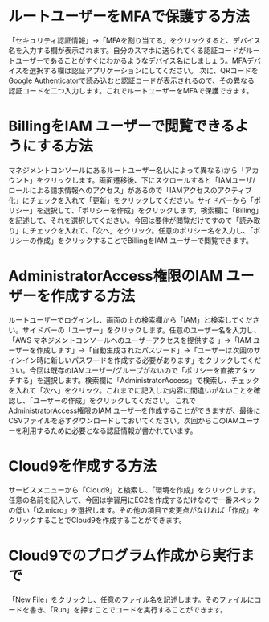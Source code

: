 # ルートユーザーをMFAで保護する方法
「セキュリティ認証情報」→「MFAを割り当てる」をクリックすると、デバイス名を入力する欄が表示されます。自分のスマホに送られてくる認証コードがルートユーザーであることがすぐにわかるようなデバイス名にしましょう。MFAデバイスを選択する欄は認証アプリケーションにしてください。
次に、QRコードをGoogle Authenticatorで読み込むと認証コードが表示されるので、その異なる認証コードを二つ入力します。これでルートユーザーをMFAで保護できます。

# BillingをIAM ユーザーで閲覧できるようにする方法
マネジメントコンソールにあるルートユーザー名(人によって異なる)から「アカウント」をクリックします。画面遷移後、下にスクロールすると「IAMユーザ/ロールによる請求情報へのアクセス」があるので「IAMアクセスのアクティブ化」にチェックを入れて「更新」をクリックしてください。サイドバーから「ポリシー」を選択して、「ポリシーを作成」をクリックします。検索欄に「Billing」を記述して、それを選択してください。今回は要件が閲覧だけですので「読み取り」にチェックを入れて、「次へ」をクリック。任意のポリシー名を入力し、「ポリシーの作成」をクリックすることでBillingをIAM ユーザーで閲覧できます。

# AdministratorAccess権限のIAM ユーザーを作成する方法
ルートユーザーでログインし、画面の上の検索欄から「IAM」と検索してください。サイドバーの「ユーザー」をクリックします。任意のユーザー名を入力し、「AWS マネジメントコンソールへのユーザーアクセスを提供する 」→「IAM ユーザーを作成します」→「自動生成されたパスワード」→「ユーザーは次回のサインイン時に新しいパスワードを作成する必要があります」をクリックしてください。今回は既存のIAMユーザー/グループがないので「ポリシーを直接アタッチする」を選択します。検索欄に「AdministratorAccess」で検索し、チェックを入れて「次へ」をクリック。これまでに記入した内容に間違いがないことを確認し、「ユーザーの作成」をクリックしてください。
これでAdministratorAccess権限のIAM ユーザーを作成することができますが、最後にCSVファイルを必ずダウンロードしておいてください。次回からこのIAMユーザーを利用するために必要となる認証情報が書かれています。

# Cloud9を作成する方法
サービスメニューから「Cloud9」と検索し、「環境を作成」をクリックします。任意の名前を記入して、今回は学習用にEC2を作成するだけなので一番スペックの低い「t2.micro」を選択します。その他の項目で変更点がなければ「作成」をクリックすることでCloud9を作成することができます。

# Cloud9でのプログラム作成から実行まで
「New File」をクリックし、任意のファイル名を記述します。そのファイルにコードを書き、「Run」を押すことでコードを実行することができます。
